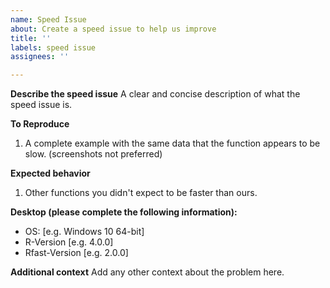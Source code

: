 ```yaml
---
name: Speed Issue
about: Create a speed issue to help us improve
title: ''
labels: speed issue
assignees: ''

---
```


**Describe the speed issue**
A clear and concise description of what the speed issue is.

**To Reproduce**
1. A complete example with the same data that the function appears to be slow. (screenshots not preferred)

**Expected behavior**
1. Other functions you didn't expect to be faster than ours.

**Desktop (please complete the following information):**
 - OS: [e.g. Windows 10 64-bit]
 - R-Version [e.g. 4.0.0]
 - Rfast-Version [e.g. 2.0.0]

**Additional context**
Add any other context about the problem here.
